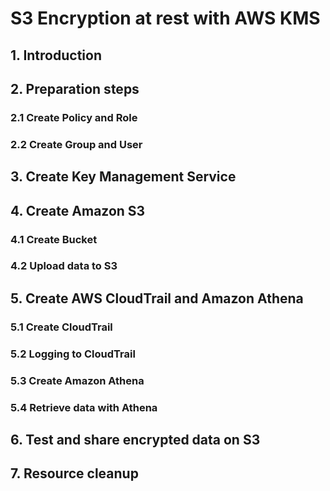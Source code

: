 # S3 Encryption at rest with AWS KMS

## 1. Introduction

## 2. Preparation steps

### 2.1 Create Policy and Role

### 2.2 Create Group and User

## 3. Create Key Management Service

## 4. Create Amazon S3

### 4.1 Create Bucket

### 4.2 Upload data to S3

## 5. Create AWS CloudTrail and Amazon Athena

### 5.1 Create CloudTrail

### 5.2 Logging to CloudTrail

### 5.3 Create Amazon Athena

### 5.4 Retrieve data with Athena

## 6. Test and share encrypted data on S3

## 7. Resource cleanup
